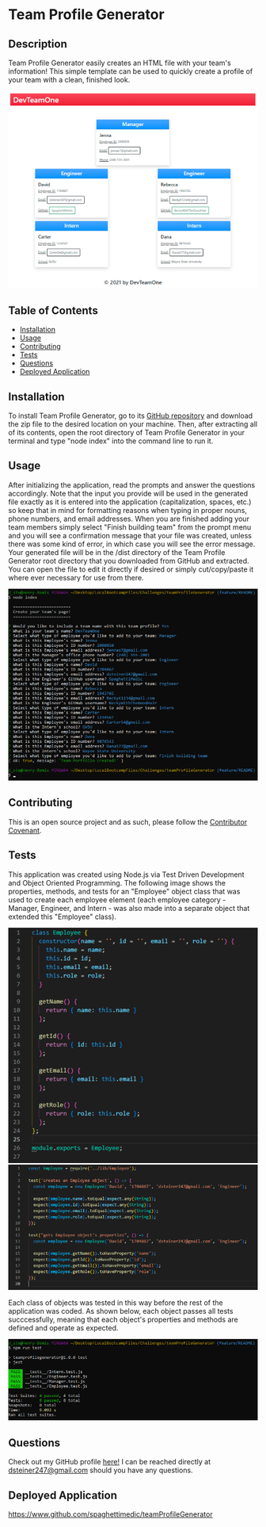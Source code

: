 # Team Profile Generator 

## Description
Team Profile Generator easily creates an HTML file with your team's information! This simple template can be used to quickly create a profile of your team with a clean, finished look.

![plot](./assets/images/generatedHTML.png)

## Table of Contents
* [Installation](#installation)
* [Usage](#usage)
* [Contributing](#contributing)
* [Tests](#tests)
* [Questions](#questions)
* [Deployed Application](#deployed-application)

## Installation
To install Team Profile Generator, go to its [GitHub repository](https://www.github.com/spaghettimedic/teamProfileGenerator) and download the zip file to the desired location on your machine. Then, after extracting all of its contents, open the root directory of Team Profile Generator in your terminal and type "node index" into the command line to run it.

## Usage
After initializing the application, read the prompts and answer the questions accordingly. Note that the input you provide will be used in the generated file exactly as it is entered into the application (capitalization, spaces, etc.) so keep that in mind for formatting reasons when typing in proper nouns, phone numbers, and email addresses. When you are finished adding your team members simply select "Finish building team" from the prompt menu and you will see a confirmation message that your file was created, unless there was some kind of error, in which case you will see the error message. Your generated file will be in the /dist directory of the Team Profile Generator root directory that you downloaded from GitHub and extracted. You can open the file to edit it directly if desired or simply cut/copy/paste it where ever necessary for use from there.

![plot](./assets/images/terminal.png)

## Contributing
This is an open source project and as such, please follow the [Contributor Covenant](https://www.contributor-covenant.org/).

## Tests
This application was created using Node.js via Test Driven Development and Object Oriented Programming. The following image shows the properties, methods, and tests for an "Employee" object class that was used to create each employee element (each employee category - Manager, Engineer, and Intern - was also made into a separate object that extended this "Employee" class).

![plot](./assets/images/employeeClass.png)
![plot](./assets/images/employeeTest.png)

Each class of objects was tested in this way before the rest of the application was coded. As shown below, each object passes all tests succcessfully, meaning that each object's properties and methods are defined and operate as expected.

![plot](./assets/images/runTest.png)

## Questions
Check out my GitHub profile [here!](https://www.github.com/SpaghettiMedic) I can be reached directly at dsteiner247@gmail.com should you have any questions.

## Deployed Application
https://www.github.com/spaghettimedic/teamProfileGenerator